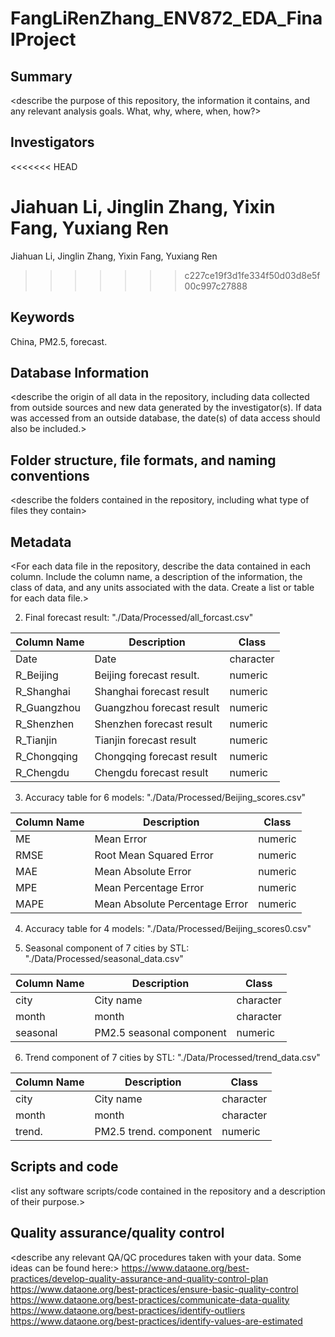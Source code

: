 # FangLiRenZhang_ENV872_EDA_FinalProject

## Summary

\<describe the purpose of this repository, the information it contains, and any relevant analysis goals. What, why, where, when, how?\>

## Investigators
<<<<<<< HEAD

Jiahuan Li, Jinglin Zhang, Yixin Fang, Yuxiang Ren
=======
Jiahuan Li, Jinglin Zhang, Yixin Fang, Yuxiang Ren

>>>>>>> c227ce19f3d1fe334f50d03d8e5f00c997c27888

## Keywords

China, PM2.5, forecast.

## Database Information

\<describe the origin of all data in the repository, including data collected from outside sources and new data generated by the investigator(s). If data was accessed from an outside database, the date(s) of data access should also be included.\>

## Folder structure, file formats, and naming conventions

\<describe the folders contained in the repository, including what type of files they contain\>

<describe the formats of files for the various purposes contained in the repository>

<describe your file naming conventions>

## Metadata

\<For each data file in the repository, describe the data contained in each column. Include the column name, a description of the information, the class of data, and any units associated with the data. Create a list or table for each data file.\>

2. Final forecast result: "./Data/Processed/all_forcast.csv"

| Column Name | Description               | Class     | 
| ----------- | ------------------------- | --------- | 
| Date        | Date                      | character | 
| R_Beijing   | Beijing forecast result.  | numeric   | 
| R_Shanghai  | Shanghai forecast result  | numeric   | 
| R_Guangzhou | Guangzhou forecast result | numeric   | 
| R_Shenzhen  | Shenzhen forecast result  | numeric   | 
| R_Tianjin   | Tianjin forecast result   | numeric   | 
| R_Chongqing | Chongqing forecast result | numeric   | 
| R_Chengdu   | Chengdu forecast result   | numeric   | 

3. Accuracy table for 6 models: "./Data/Processed/Beijing_scores.csv"

| Column Name | Description                     | Class     | 
| ----------- | ------------------------------- | --------- |
| ME          | Mean Error                      | numeric |
| RMSE        | Root Mean Squared Error         | numeric |
| MAE         | Mean Absolute Error             | numeric |
| MPE         | Mean Percentage Error           | numeric |
| MAPE        | Mean Absolute Percentage Error  | numeric |

4. Accuracy table for 4 models: "./Data/Processed/Beijing_scores0.csv"

5. Seasonal component of 7 cities by STL: "./Data/Processed/seasonal_data.csv"

| Column Name | Description               | Class     | 
| ----------- | ------------------------- | --------- | 
| city        | City name                 | character | 
| month       | month                     | character | 
| seasonal    | PM2.5 seasonal component  | numeric   | 

6. Trend component of 7 cities by STL: "./Data/Processed/trend_data.csv"

| Column Name | Description               | Class     | 
| ----------- | ------------------------- | --------- | 
| city        | City name                 | character | 
| month       | month                     | character | 
| trend.      | PM2.5 trend.   component  | numeric   | 


## Scripts and code

\<list any software scripts/code contained in the repository and a description of their purpose.\>

## Quality assurance/quality control

\<describe any relevant QA/QC procedures taken with your data. Some ideas can be found here:\> <https://www.dataone.org/best-practices/develop-quality-assurance-and-quality-control-plan> <https://www.dataone.org/best-practices/ensure-basic-quality-control> <https://www.dataone.org/best-practices/communicate-data-quality> <https://www.dataone.org/best-practices/identify-outliers> <https://www.dataone.org/best-practices/identify-values-are-estimated>
